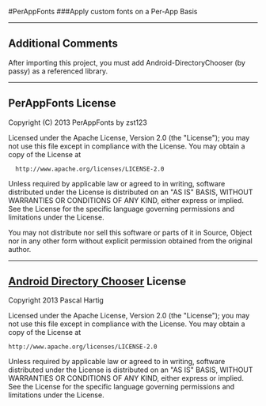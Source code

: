 #PerAppFonts
###Apply custom fonts on a Per-App Basis

----------
## Additional Comments
After importing this project, you must add Android-DirectoryChooser (by passy) as a referenced library.


----------
## PerAppFonts License

 Copyright (C) 2013 PerAppFonts by zst123

 Licensed under the Apache License, Version 2.0 (the "License");
 you may not use this file except in compliance with the License.
 You may obtain a copy of the License at

      http://www.apache.org/licenses/LICENSE-2.0

Unless required by applicable law or agreed to in writing, software
distributed under the License is distributed on an "AS IS" BASIS,
WITHOUT WARRANTIES OR CONDITIONS OF ANY KIND, either express or implied.
See the License for the specific language governing permissions and
limitations under the License.

You may not distribute nor sell this software or parts of it in 
Source, Object nor in any other form without explicit permission obtained 
from the original author. 

----------
## [Android Directory Chooser](https://github.com/passy/Android-DirectoryChooser) License

Copyright 2013 Pascal Hartig

Licensed under the Apache License, Version 2.0 (the "License");
you may not use this file except in compliance with the License.
You may obtain a copy of the License at

    http://www.apache.org/licenses/LICENSE-2.0

Unless required by applicable law or agreed to in writing, software
distributed under the License is distributed on an "AS IS" BASIS,
WITHOUT WARRANTIES OR CONDITIONS OF ANY KIND, either express or implied.
See the License for the specific language governing permissions and
limitations under the License.